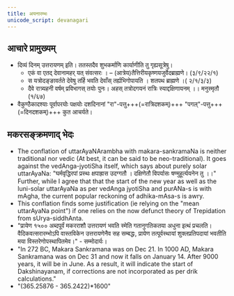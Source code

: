 ```yaml
---
title: अयनारम्भः
unicode_script: devanagari
---
```


## आचारे प्रामुख्यम्
- दिव्यं दिनम् उत्तरायणम् इति। ततस्तदैव शुभकर्माणि कार्याणीति तु गृह्यसूत्रेषु।
    - एकं वा एतद् देवानामहर् यत् संवत्सरः । – (आत्रेय)तैत्तिरीयकृष्णयजुर्वेदब्राह्मणे। (३/९/२२/१)
    - स यत्रोदङ्ङावर्तते देवेषु तर्हि भवति देवाँस् तर्ह्यभिगोपायति । शतपथ ब्राह्मणे ।( २/१/३/३)
    - दैवे रात्र्यहनी वर्षम् प्रविभागस् तयोः पुनः। अहस् तत्रोदगयनं रात्रिः स्याद्दक्षिणायनम् ।। मनुस्मृतौ (१/६७)
- वैकुण्ठैकादश्याः पूर्वापरयोः पक्षयोः दशदिनानां "रा"-पत्तु+++(=रात्रिदशकम्)+++ "पगल्"-पत्तु+++(=दिनदशकम्)+++ कुत आचर्यते।

## मकरसङ्क्रमणाद् भेदः
- The conflation of uttarAyaNArambha with makara-sankramaNa is neither traditional nor vedic (At best, it can be said to be neo-traditional). It goes against the vedAnga-jyotiSha itself, which says about purely solar uttarAyaNa: "घर्मवृद्धिरपां प्रस्थः क्षपाह्रास उदग्गतौ । दक्षिणेतौ विपर्यासः षण्मुहूर्त्ययनेन तु ।।" Further, while I agree that that the start of the new year as well as the luni-solar uttarAyaNa as per vedAnga jyotiSha and purANa-s is with mAgha, the current popular reckoning of adhika-mAsa-s is awry.
- This conflation finds some justification (ie relying on the "mean uttarAyaNa point") if one relies on the now defunct theory of Trepidation from sUrya-siddhAnta.
- "प्रायेण १५०० अब्दपूर्वं मकरराशौ उत्तरायणं भवति स्मेति गतानुगतिकतया अधुना इत्थं प्रचलति। वैदिकवत्सरारम्भोऽपि वास्तविकेन उत्तरायणेनैव सह सम्बद्धः, प्रायेण तत्पूर्वस्थायां शुक्लप्रतिपदायां भवतीति मया विस्तरेणोपस्थापितमेव।" \- सम्मोदार्यः।
- "In 272 BC, Makara Sankramana was on Dec 21. In 1000 AD, Makara Sankramana was on Dec 31 and now it falls on January 14. After 9000 years, it will be in June. As a result, it will indicate the start of Dakshinayanam, if corrections are not incorporated as per drik calculations."
- "(365.25876 - 365.2422)*1600"